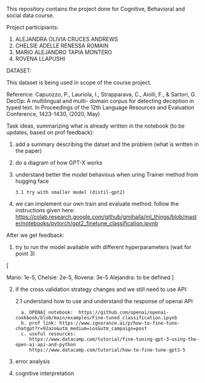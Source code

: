This repository contains the project done for Cognitive, Behavioral and social data course. 

Project participiants:

1. ALEJANDRA OLIVIA CRUCES ANDREWS
2. CHELSIE ADELLE RENESSA ROMAIN
3. MARIO ALEJANDRO TAPIA MONTERO
4. ROVENA LLAPUSHI

DATASET:

This dataset is being used in scope of the course project. 


Reference: Capuozzo, P., Lauriola, I., Strapparava, C., Aiolli, F., & Sartori, G. DecOp: A multilingual and multi-
domain corpus for detecting deception in typed text. In Proceedings of the 12th Language Resources and Evaluation Conference, 1423-1430, (2020, May)



Task ideas, summarizing what is already written in the notebook (to be updates, based on prof feedback):

1. add a summary describing the datset and the problem (what is written in the paper)
2. do a diagram of how GPT-X works
3. understand better the model behavious when uring Trainer method from hugging face
   
       3.1 try with smaller model (distil-gpt2)
   
4. we can implement our own train and evaluate method: follow the instructions given here:   https://colab.research.google.com/github/gmihaila/ml_things/blob/master/notebooks/pytorch/gpt2_finetune_classification.ipynb

After we get feedback:

1. try to run the model available with different hyperparameters (wait for point 3)

[

Mario: 1e-5,
Chelsie: 2e-5,
Rovena: 3e-5
Alejandra: to be defined
]


2. if the cross validation strategy changes and we still need to use API:
   
    2.1 understand how to use and understand the response of openai API
   
         a. OPENAI notebook:  https://github.com/openai/openai-cookbook/blob/main/examples/Fine-tuned_classification.ipynb
         b. prof link: https://www.ignorance.ai/p/how-to-fine-tune-chatgpt?r=92azo&utm_medium=ios&utm_campaign=post
         c. useful resources: 
            https://www.datacamp.com/tutorial/fine-tuning-gpt-3-using-the-open-ai-api-and-python
            https://www.datacamp.com/tutorial/how-to-fine-tune-gpt3-5
   
 4. error analysis

    
 5. cognitive interpretation
   
